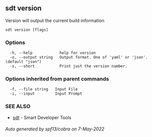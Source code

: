 ## sdt version

Version will output the current build information

```
sdt version [flags]
```

### Options

```
  -h, --help            help for version
  -o, --output string   Output format. One of 'yaml' or 'json'. (default "json")
  -s, --short           Print just the version number.
```

### Options inherited from parent commands

```
  -f, --file string   Input File
  -i, --input         Input Prompt
```

### SEE ALSO

* [sdt](sdt.md)	 - Smart Developer Tools

###### Auto generated by spf13/cobra on 7-May-2022
